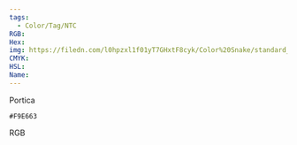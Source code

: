 ```yaml
---
tags:
  - Color/Tag/NTC
RGB:
Hex:
img: https://filedn.com/l0hpzxl1f01yT7GHxtF8cyk/Color%20Snake/standard_csv_to_svg//F9E663.svg
CMYK:
HSL:
Name:
---
```

Portica
```palette
#F9E663
```
RGB
